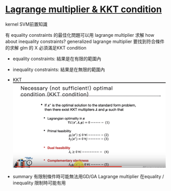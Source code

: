 # [Lagrange multiplier & KKT condition](https://www.youtube.com/watch?v=MAjskeeDBpc&list=PL1f_B9coMEeCvbetNGYmW7fWUBSo0-D_i&index=2)
kernel SVM前置知識

有 equality constraints 的最佳化問題可以用 lagrange multiplier 求解
how about inequality constraints? generalized lagrange  multiplier
要找到符合條件的求解 glm 的 X 必須滿足KKT condition
* equality constraints: 結果是在有限的範圍內
* inequality constraints: 結果是在無限的範圍內
* KKT
![](imgs/19-01.png)

* summary
有限制條件時可能無法用GD/GA
Lagrange multiplier 在equality / inequality 限制時可能有用
